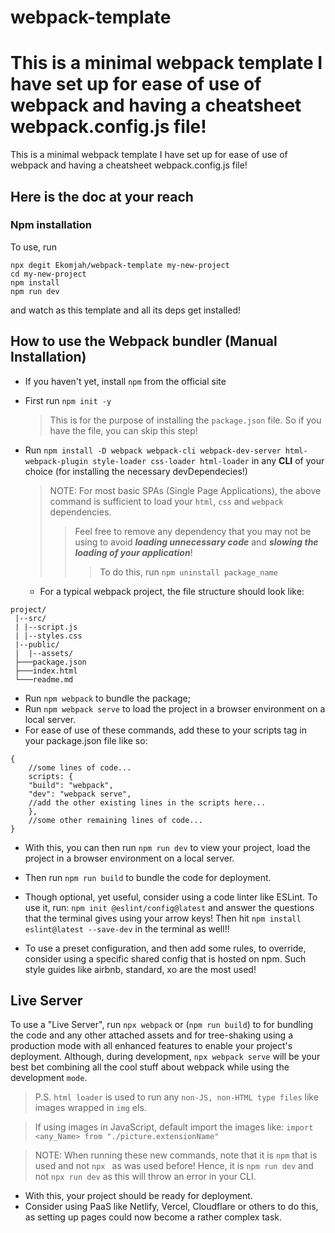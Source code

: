 # webpack-template

# This is a minimal webpack template I have set up for ease of use of webpack and having a cheatsheet webpack.config.js file!

This is a minimal webpack template I have set up for ease of use of webpack and having a cheatsheet webpack.config.js file!

## Here is the doc at your reach

### Npm installation

To use, run

```
npx degit Ekomjah/webpack-template my-new-project
cd my-new-project
npm install
npm run dev
```

and watch as this template and all its deps get installed!

## How to use the Webpack bundler (Manual Installation)

- If you haven't yet, install `npm` from the official site
- First run `npm init -y`

  > This is for the purpose of installing the `package.json` file. So if you have the file, you can skip this step!

- Run `npm install -D webpack webpack-cli webpack-dev-server html-webpack-plugin style-loader css-loader html-loader` in any **CLI** of your choice (for installing the necessary devDependecies!)

  > NOTE: For most basic SPAs (Single Page Applications), the above command is sufficient to load your `html`, `css` and `webpack` dependencies.
  >
  > > Feel free to remove any dependency that you may not be using to avoid **_loading unnecessary code_** and **_slowing the loading of your application_**!
  > >
  > > > To do this, run
  > > > `npm uninstall package_name`
  - For a typical webpack project, the file structure should look like:

```
project/
 |--src/
 | |--script.js
 | |--styles.css
 |--public/
 |  |--assets/
 ├───package.json
 ├───index.html
 └───readme.md
```

- Run `npm webpack` to bundle the package;
- Run `npm webpack serve` to load the project in a browser environment on a local server.
- For ease of use of these commands, add these to your scripts tag in your package.json file like so:

```
{
    //some lines of code...
    scripts: {
    "build": "webpack",
    "dev": "webpack serve",
    //add the other existing lines in the scripts here...
    },
    //some other remaining lines of code...
}
```

- With this, you can then run `npm run dev` to view your project, load the project in a browser environment on a local server.

- Then run `npm run build` to bundle the code for deployment.

- Though optional, yet useful, consider using a code linter like ESLint. To use it, run: `npm init @eslint/config@latest` and answer the questions that the terminal gives using your arrow keys! Then hit `npm install eslint@latest --save-dev` in the terminal as well!!

- To use a preset configuration, and then add some rules, to override, consider using a specific shared config that is hosted on npm. Such style guides like airbnb, standard, xo are the most used!

## Live Server

To use a "Live Server", run `npx webpack` or (`npm run build`) to for bundling the code and any other attached assets and for tree-shaking using a production mode with all enhanced features to enable your project's deployment.
Although, during development, `npx webpack serve` will be your best bet combining all the cool stuff about webpack while using the development `mode`.

> P.S. `html loader` is used to run any `non-JS, non-HTML type files` like images wrapped in `img` els.

> If using images in JavaScript, default import the images like:
> `import <any_Name> from "./picture.extensionName"`

> NOTE: When running these new commands, note that it is `npm` that is used and not `npx ` as was used before! Hence, it is `npm run dev` and not `npx run dev` as this will throw an error in your CLI.

- With this, your project should be ready for deployment.
- Consider using PaaS like Netlify, Vercel, Cloudflare or others to do this, as setting up pages could now become a rather complex task.
